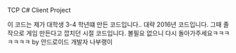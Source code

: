 TCP C# Client Project

이 코드는 제가 대학생 3-4 학년떄 만든 코드입니다..
대략 2016년 코드입니다. 그때 졸작으로 게임 만든다고 깝치던 시절 코드입니다. 볼필요 없으니 다시 돌아가주세요ㅋㅋㅋㅋㅋㅋㅋ 
by 안드로이드 개발자 나부랭이
